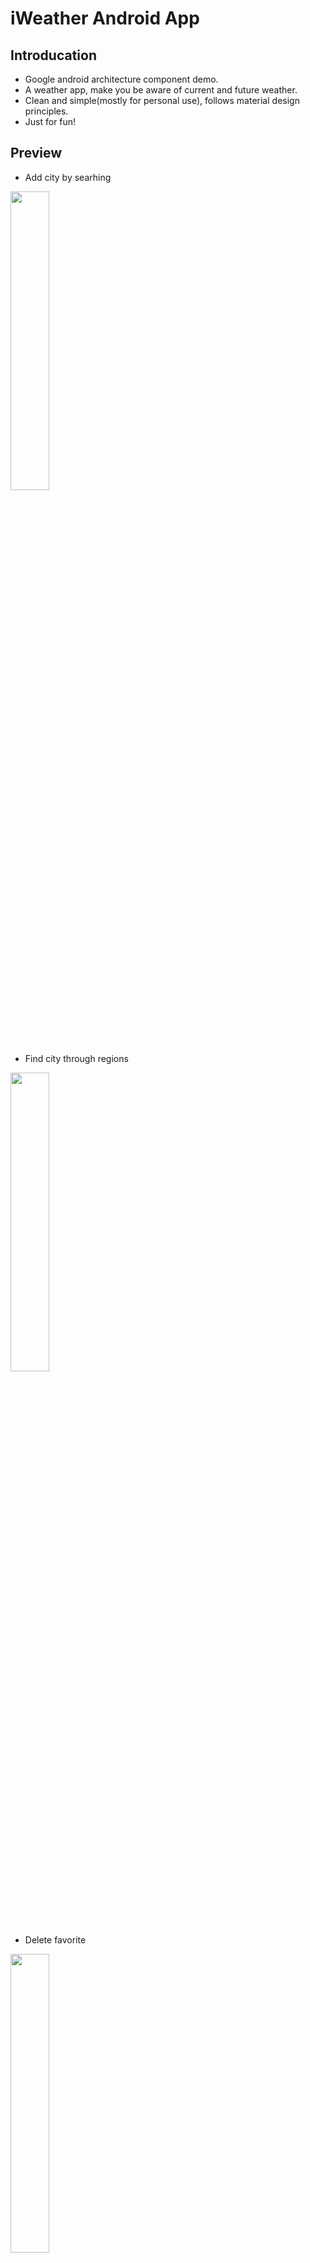 # iWeather Android App
## Introducation 
* Google android architecture component demo.<br>
* A weather app, make you be aware of current and future weather.<br>
* Clean and simple(mostly for personal use), follows material design principles.<br>
* Just for fun!
## Preview
* Add city by searhing<br>
<img src="https://github.com/AllenWen/iWeather/blob/master/images/20171118_134919.gif" width="35%" height="35%"/>

* Find city through regions<br>
<img src="https://github.com/AllenWen/iWeather/blob/master/images/20171118_135032.gif" width="35%" height="35%"/>

* Delete favorite<br>
<img src="https://github.com/AllenWen/iWeather/blob/master/images/20171118_135146.gif" width="35%" height="35%"/>

## Implement
Based on google android architecture component, with the help of a free weather api named [心知天气](https://www.seniverse.com/).
## Download
[iWeather.apk](https://github.com/AllenWen/iWeather/blob/master/iWeather.apk)
## Contributor
* AllenWen
